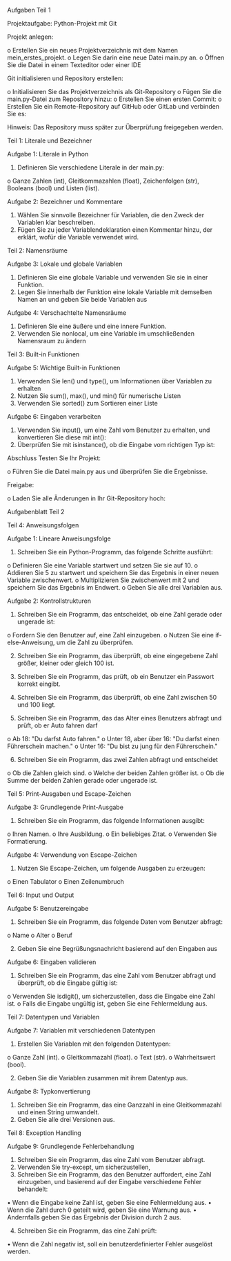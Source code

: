 Aufgaben Teil 1

Projektaufgabe: Python-Projekt mit Git

Projekt anlegen:

o	Erstellen Sie ein neues Projektverzeichnis mit dem Namen mein_erstes_projekt.
o	Legen Sie darin eine neue Datei main.py an.
o	Öffnen Sie die Datei in einem Texteditor oder einer IDE 

Git initialisieren und Repository erstellen:

o	Initialisieren Sie das Projektverzeichnis als Git-Repository
o	Fügen Sie die main.py-Datei zum Repository hinzu:
o	Erstellen Sie einen ersten Commit:
o	Erstellen Sie ein Remote-Repository auf GitHub oder GitLab und verbinden Sie es:

Hinweis: Das Repository muss später zur Überprüfung freigegeben werden.

Teil 1: Literale und Bezeichner

Aufgabe 1: Literale in Python

1.	Definieren Sie verschiedene Literale in der main.py:

o	Ganze Zahlen (int), Gleitkommazahlen (float), Zeichenfolgen (str), Booleans (bool) und Listen (list).

Aufgabe 2: Bezeichner und Kommentare

1.	Wählen Sie sinnvolle Bezeichner für Variablen, die den Zweck der Variablen klar beschreiben.
2.	Fügen Sie zu jeder Variablendeklaration einen Kommentar hinzu, der erklärt, wofür die Variable verwendet wird.


Teil 2: Namensräume

Aufgabe 3: Lokale und globale Variablen

1.	Definieren Sie eine globale Variable und verwenden Sie sie in einer Funktion.
2.	Legen Sie innerhalb der Funktion eine lokale Variable mit demselben Namen an und geben Sie beide Variablen aus

Aufgabe 4: Verschachtelte Namensräume

1.	Definieren Sie eine äußere und eine innere Funktion.
2.	Verwenden Sie nonlocal, um eine Variable im umschließenden Namensraum zu ändern

Teil 3: Built-in Funktionen

Aufgabe 5: Wichtige Built-in Funktionen

1.	Verwenden Sie len() und type(), um Informationen über Variablen zu erhalten
2.	Nutzen Sie sum(), max(), und min() für numerische Listen
3.	Verwenden Sie sorted() zum Sortieren einer Liste

Aufgabe 6: Eingaben verarbeiten

1.	Verwenden Sie input(), um eine Zahl vom Benutzer zu erhalten, und konvertieren Sie diese mit int():
2.	Überprüfen Sie mit isinstance(), ob die Eingabe vom richtigen Typ ist:

Abschluss
Testen Sie Ihr Projekt:

o	Führen Sie die Datei main.py aus und überprüfen Sie die Ergebnisse.

Freigabe:

o	Laden Sie alle Änderungen in Ihr Git-Repository hoch:

Aufgabenblatt Teil 2

Teil 4: Anweisungsfolgen

Aufgabe 1: Lineare Anweisungsfolge

1.	Schreiben Sie ein Python-Programm, das folgende Schritte ausführt:

o	Definieren Sie eine Variable startwert und setzen Sie sie auf 10.
o	Addieren Sie 5 zu startwert und speichern Sie das Ergebnis in einer neuen Variable zwischenwert.
o	Multiplizieren Sie zwischenwert mit 2 und speichern Sie das Ergebnis im Endwert.
o	Geben Sie alle drei Variablen aus.

Aufgabe 2: Kontrollstrukturen

1.	Schreiben Sie ein Programm, das entscheidet, ob eine Zahl gerade oder ungerade ist:

o	Fordern Sie den Benutzer auf, eine Zahl einzugeben.
o	Nutzen Sie eine if-else-Anweisung, um die Zahl zu überprüfen.

2.	Schreiben Sie ein Programm, das überprüft, ob eine eingegebene Zahl größer, kleiner oder gleich 100 ist.

3.	Schreiben Sie ein Programm, das prüft, ob ein Benutzer ein Passwort korrekt eingibt.

4.	Schreiben Sie ein Programm, das überprüft, ob eine Zahl zwischen 50 und 100 liegt.

5.	Schreiben Sie ein Programm, das das Alter eines Benutzers abfragt und prüft, ob er Auto fahren darf

o	Ab 18: "Du darfst Auto fahren."
o	Unter 18, aber über 16: "Du darfst einen Führerschein machen."
o	Unter 16: "Du bist zu jung für den Führerschein."

6.	Schreiben Sie ein Programm, das zwei Zahlen abfragt und entscheidet

o	Ob die Zahlen gleich sind.
o	Welche der beiden Zahlen größer ist.
o	Ob die Summe der beiden Zahlen gerade oder ungerade ist.

Teil 5: Print-Ausgaben und Escape-Zeichen

Aufgabe 3: Grundlegende Print-Ausgabe

1.	Schreiben Sie ein Programm, das folgende Informationen ausgibt:

o	Ihren Namen.
o	Ihre Ausbildung.
o	Ein beliebiges Zitat.
o	Verwenden Sie Formatierung.

Aufgabe 4: Verwendung von Escape-Zeichen

1.	Nutzen Sie Escape-Zeichen, um folgende Ausgaben zu erzeugen:

o	Einen Tabulator 
o	Einen Zeilenumbruch

Teil 6: Input und Output

Aufgabe 5: Benutzereingabe

1.	Schreiben Sie ein Programm, das folgende Daten vom Benutzer abfragt:

o	Name
o	Alter
o	Beruf

2.	Geben Sie eine Begrüßungsnachricht basierend auf den Eingaben aus

Aufgabe 6: Eingaben validieren

1.	Schreiben Sie ein Programm, das eine Zahl vom Benutzer abfragt und überprüft, ob die Eingabe gültig ist:

o	Verwenden Sie isdigit(), um sicherzustellen, dass die Eingabe eine Zahl ist.
o	Falls die Eingabe ungültig ist, geben Sie eine Fehlermeldung aus.

Teil 7: Datentypen und Variablen

Aufgabe 7: Variablen mit verschiedenen Datentypen

1.	Erstellen Sie Variablen mit den folgenden Datentypen:

o	Ganze Zahl (int).
o	Gleitkommazahl (float).
o	Text (str).
o	Wahrheitswert (bool).

2.	Geben Sie die Variablen zusammen mit ihrem Datentyp aus.

Aufgabe 8: Typkonvertierung

1.	Schreiben Sie ein Programm, das eine Ganzzahl in eine Gleitkommazahl und einen String umwandelt.
2.	Geben Sie alle drei Versionen aus.

Teil 8: Exception Handling

Aufgabe 9: Grundlegende Fehlerbehandlung

1.	Schreiben Sie ein Programm, das eine Zahl vom Benutzer abfragt.
2.	Verwenden Sie try-except, um sicherzustellen,
3.	Schreiben Sie ein Programm, das den Benutzer auffordert, eine Zahl einzugeben, und basierend auf der Eingabe verschiedene Fehler behandelt:

•	Wenn die Eingabe keine Zahl ist, geben Sie eine Fehlermeldung aus.
•	Wenn die Zahl durch 0 geteilt wird, geben Sie eine Warnung aus.
•	Andernfalls geben Sie das Ergebnis der Division durch 2 aus.

4.	Schreiben Sie ein Programm, das eine Zahl prüft:

•	Wenn die Zahl negativ ist, soll ein benutzerdefinierter Fehler ausgelöst werden.

